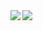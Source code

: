 <a href="https://github.com/anuraghazra/github-readme-stats">
  <img align="left" src="https://github-readme-stats.vercel.app/api?username=zoniha&theme=prussian&show_icons=true&hide=stars,commits,prs,issues,contribs&count_private=true" />
</a>
<a href="https://github.com/anuraghazra/github-readme-stats">
  <img align="left" src="https://github-readme-stats.vercel.app/api/top-langs/?username=zoniha&theme=prussian&show_icons=true&count_private=true" />
</a>
